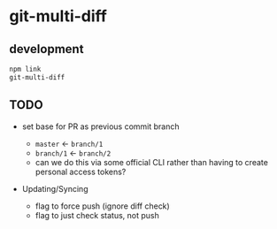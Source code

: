 # git-multi-diff

## development

```bash
npm link
git-multi-diff
```


## TODO

- set base for PR as previous commit branch
    - `master` ← `branch/1`
    - `branch/1` ← `branch/2`
    - can we do this via some official CLI rather than having to create personal access tokens?

- Updating/Syncing
  - flag to force push (ignore diff check)
  - flag to just check status, not push
